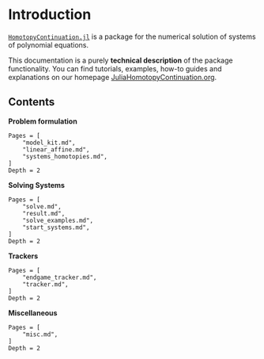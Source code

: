 # Introduction

[`HomotopyContinuation.jl`](https://www.JuliaHomotopyContinuation.org) is a package for the numerical solution of systems of polynomial equations.

This documentation is a purely **technical description** of the package functionality.
You can find tutorials, examples, how-to guides and explanations on our homepage
[JuliaHomotopyContinuation.org](https://www.JuliaHomotopyContinuation.org).

## Contents

**Problem formulation**
```@contents
Pages = [
    "model_kit.md",
    "linear_affine.md",
    "systems_homotopies.md",
]
Depth = 2
```

**Solving Systems**
```@contents
Pages = [
    "solve.md",
    "result.md",
    "solve_examples.md",
    "start_systems.md",
]
Depth = 2
```

**Trackers**
```@contents
Pages = [
    "endgame_tracker.md",
    "tracker.md",
]
Depth = 2
```

**Miscellaneous**
```@contents
Pages = [
    "misc.md",
]
Depth = 2
```
